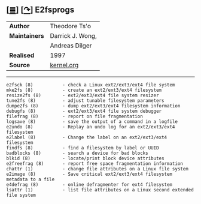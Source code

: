 <!--
File          : e2fsprogs.md
Created       : Sun 06 Mar 2016 00:25:13
Last Modified : Thu 11 Aug 2016 00:02:01 sharlatan
Maintainer    : sharlatan <sharlatanus@gmail.com>
-->


[[≣](../README.md#Index "Index")]
[[↷](http://e2fsprogs.sourceforge.net/)]
E2fsprogs
---------

|     |     |
| --- | --- |
| __Author__ | Theodore Ts'o |
| __Maintainers__ | Darrick J. Wong, |
| | Andreas Dilger |
| __Realised__ | 1997 |
| __Source__ | [kernel.org](http://git.kernel.org/cgit/fs/ext2/e2fsprogs.git/) |

* * *

    e2fsck (8)           - check a Linux ext2/ext3/ext4 file system
    mke2fs (8)           - create an ext2/ext3/ext4 filesystem
    resize2fs (8)        - ext2/ext3/ext4 file system resizer
    tune2fs (8)          - adjust tunable filesystem parameters
    dumpe2fs (8)         - dump ext2/ext3/ext4 filesystem information
    debugfs (8)          - ext2/ext3/ext4 file system debugger
    filefrag (8)         - report on file fragmentation
    logsave (8)          - save the output of a command in a logfile
    e2undo (8)           - Replay an undo log for an ext2/ext3/ext4 filesystem
    e2label (8)          - Change the label on an ext2/ext3/ext4 filesystem
    findfs (8)           - find a filesystem by label or UUID
    badblocks (8)        - search a device for bad blocks
    blkid (8)            - locate/print block device attributes
    e2freefrag (8)       - report free space fragmentation information
    chattr (1)           - change file attributes on a Linux file system
    e2image (8)          - Save critical ext2/ext3/ext4 filesystem metadata to a file
    e4defrag (8)         - online defragmenter for ext4 filesystem
    lsattr (1)           - list file attributes on a Linux second extended file system
